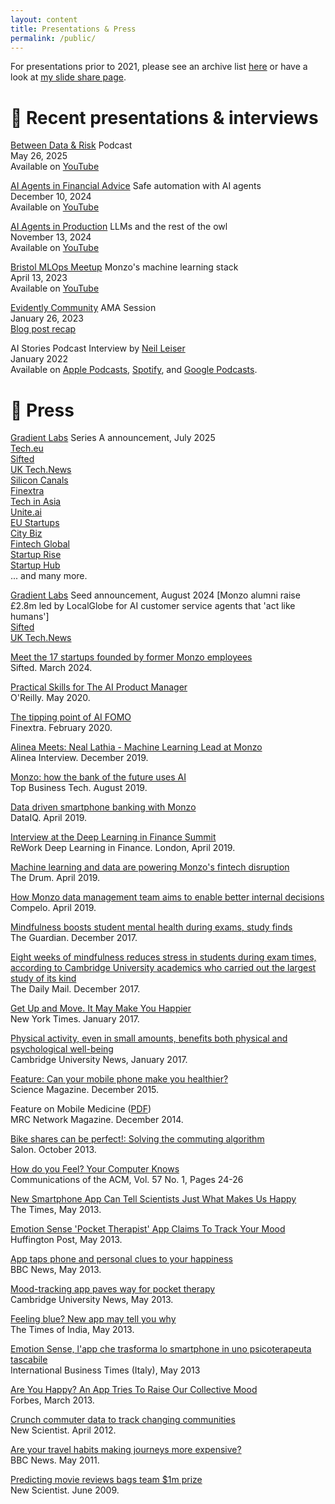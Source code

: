 ```yaml
---
layout: content
title: Presentations & Press
permalink: /public/
---
```


For presentations prior to 2021, please see an archive list [here](../archive/public) or have a look at [my slide share page](http://www.slideshare.net/neal.lathia).

# 📣 Recent presentations & interviews

[Between Data & Risk](https://www.bdr.show/) Podcast
<br />May 26, 2025
<br />Available on [YouTube](https://www.youtube.com/watch?v=xMJ06jC51VY)

[AI Agents in Financial Advice](https://www.eventbrite.com/e/ai-agents-in-financial-advice-tickets-1056936829509?aff=oddtdtcreator) Safe automation with AI agents
<br />December 10, 2024
<br />Available on [YouTube](https://www.youtube.com/watch?v=nLP358r2Ryc)

[AI Agents in Production](https://mlops.community/meetups/) LLMs and the rest of the owl
<br />November 13, 2024
<br />Available on [YouTube](https://home.mlops.community/home/videos/llms-and-the-rest-of-the-owl-neal-lathia-agents-in-production)

[Bristol MLOps Meetup](https://mlops.community/meetups/) Monzo's machine learning stack
<br />April 13, 2023
<br />Available on [YouTube](https://www.youtube.com/watch?v=nCxdmBz9DkU)

[Evidently Community](https://www.evidentlyai.com/community) AMA Session
<br />January 26, 2023
<br />[Blog post recap](https://www.evidentlyai.com/blog/ama-neal-lathia)

AI Stories Podcast Interview by [Neil Leiser](https://twitter.com/LeiserNeil)
<br />January 2022
<br />Available on [Apple Podcasts](https://podcasts.apple.com/gb/podcast/neal-lathia-associate-director-of-machine-learning/id1588432358?i=1000547574631), [Spotify](https://open.spotify.com/episode/5Caj92Njm8TU6XkrMlIYBQ?si=MptFkEwcRLmO1bEO_VV5dQ), and [Google Podcasts](https://podcasts.google.com/feed/aHR0cHM6Ly9mZWVkcy5idXp6c3Byb3V0LmNvbS8xODYxOTA3LnJzcw/episode/QnV6enNwcm91dC05Nzc2Nzk5?sa=X&ved=0CAUQkfYCahcKEwiQu7SUrsP1AhUAAAAAHQAAAAAQAQ).


# 📰 Press

[Gradient Labs](https://gradient-labs.ai/) Series A announcement, July 2025
<br />[Tech.eu](https://tech.eu/2025/07/08/ex-monzo-founders-raise-13m-for-gradient-labs-to-rebuild-customer-support-in-regulated-markets/)
<br />[Sifted](https://sifted.eu/articles/monzo-alumni-ai-agents)
<br />[UK Tech.News](https://www.uktech.news/fintech/ai-startup-from-ex-monzo-staff-secures-9-5m-round-20250708)
<br />[Silicon Canals](https://siliconcanals.com/uks-gradient-labs-raises-11-08m/)
<br />[Finextra](https://www.finextra.com/newsarticle/46260/former-monzo-alumni-raise-13-million-for-ai-chatbot-startup)
<br />[Tech in Asia](https://www.techinasia.com/news/uk-fintech-firm-gradient-labs-nets-13m-series)
<br />[Unite.ai](https://www.unite.ai/gradient-labs-raises-13m-to-bring-safe-ai-automation-to-regulated-industries/)
<br />[EU Startups](https://www.eu-startups.com/2025/07/london-based-gradient-labs-raises-over-e11-million-for-its-ai-customer-service-agent/)
<br />[City Biz](https://www.citybiz.co/article/715314/gradient-labs-raises-13m-series-a-led-by-redpoint-ventures/)
<br />[Fintech Global](https://fintech.global/2025/07/08/fintech-gradient-labs-raises-13m-to-expand-ai-platform/)
<br />[Startup Rise](https://startuprise.co.uk/uks-gradient-labs-secures-e11-08m-to-transform-ai-customer-support-in-regulated-industries/)
<br />[Startup Hub](https://www.startuphub.ai/ai-news/funding-round/2025/londons-gradient-labs-raises-e11m-for-ai-customer-service/)
<br />... and many more.

[Gradient Labs](https://gradient-labs.ai/) Seed announcement, August 2024
[Monzo alumni raise £2.8m led by LocalGlobe for AI customer service agents that 'act like humans']
<br />[Sifted](https://sifted.eu/articles/monzo-alumni-raise-ai-news)
<br />[UK Tech.News](https://www.uktech.news/ai/ex-monzo-gradient-labs-seed-20240821)

[Meet the 17 startups founded by former Monzo employees](https://sifted.eu/articles/monzo-startup-fintech-founders)
<br />Sifted. March 2024.

[Practical Skills for The AI Product Manager](https://www.oreilly.com/radar/practical-skills-for-the-ai-product-manager/)
<br />O'Reilly. May 2020.

[The tipping point of AI FOMO](https://www.finextra.com/the-long-read/17/the-tipping-point-of-ai-fomo)
<br />Finextra. February 2020.

[Alinea Meets: Neal Lathia - Machine Learning Lead at Monzo](https://www.linkedin.com/pulse/alinea-meets-neal-lathia-machine-learning-lead-monzo-harry-butcher)
<br />Alinea Interview. December 2019.

[Monzo: how the bank of the future uses AI](https://tbtech.co/monzo-how-the-bank-of-the-future-uses-ai/)
<br />Top Business Tech. August 2019.

[Data driven smartphone banking with Monzo](https://www.dataiq.co.uk/articles/data-driven-smartphone-banking-with-monzo)
<br />DataIQ. April 2019.

[Interview at the Deep Learning in Finance Summit](https://www.youtube.com/watch?v=xFjZu5Envdg)
<br />ReWork Deep Learning in Finance. London, April 2019.

[Machine learning and data are powering Monzo's fintech disruption](https://www.thedrum.com/news/2019/04/11/machine-learning-and-data-are-powering-monzos-fintech-disruption)
<br />The Drum. April 2019.

[How Monzo data management team aims to enable better internal decisions](https://www.compelo.com/banking/analysis/monzo-data-management/)
<br />Compelo. April 2019.

[Mindfulness boosts student mental health during exams, study finds](https://www.theguardian.com/lifeandstyle/2017/dec/18/mindfulness-boosts-student-mental-health-during-exams-cambridge-university-study-finds)
<br />The Guardian. December 2017.

[Eight weeks of mindfulness reduces stress in students during exam times, according to Cambridge University academics who carried out the largest study of its kind](https://www.dailymail.co.uk/health/article-5193703/Mindfulness-reduces-stress-students-exam-times.html)
<br />The Daily Mail. December 2017.

[Get Up and Move. It May Make You Happier](https://www.nytimes.com/2017/01/25/well/move/get-up-and-move-it-may-make-you-happier.html)
<br />New York Times. January 2017.

[Physical activity, even in small amounts, benefits both physical and psychological well-being](http://www.cam.ac.uk/research/news/physical-activity-even-in-small-amounts-benefits-both-physical-and-psychological-well-being)
<br />Cambridge University News, January 2017.

[Feature: Can your mobile phone make you healthier?](http://www.sciencemag.org/news/2015/12/feature-can-your-mobile-phone-make-you-healthier)
<br />Science Magazine. December 2015. 

Feature on Mobile Medicine ([PDF](http://mrc.io/networkwinter1415))
<br />MRC Network Magazine. December 2014.

[Bike shares can be perfect!: Solving the commuting algorithm](https://www.salon.com/2013/10/24/bike_shares_can_be_perfect_solving_the_commuting_algorithm/)
<br />Salon. October 2013.

[How do you Feel? Your Computer Knows](http://cacm.acm.org/news/170851-how-do-you-feel-your-computer-knows/fulltext)
<br />Communications of the ACM, Vol. 57 No. 1, Pages 24-26

[New Smartphone App Can Tell Scientists Just What Makes Us Happy](http://www.thetimes.co.uk/tto/technology/article3759499.ece)
<br />The Times, May 2013.

[Emotion Sense 'Pocket Therapist' App Claims To Track Your Mood](http://www.huffingtonpost.co.uk/2013/05/08/emotion-sense-app_n_3235025.html)
<br />Huffington Post, May 2013.

[App taps phone and personal clues to your happiness](http://www.bbc.co.uk/news/technology-22438588)
<br />BBC News, May 2013.

[Mood-tracking app paves way for pocket therapy](http://www.cam.ac.uk/research/news/mood-tracking-app-paves-way-for-pocket-therapy)
<br />Cambridge University News, May 2013.

[Feeling blue? New app may tell you why](http://timesofindia.indiatimes.com/tech/personal-tech/computing/Feeling-blue-New-app-may-tell-you-why/articleshow/19950940.cms)
<br />The Times of India, May 2013.

[Emotion Sense, l'app che trasforma lo smartphone in uno psicoterapeuta tascabile](http://it.ibtimes.com/articles/48124/20130508/emotion-sense-smartphone-android-cambridge.htm)
<br />International Business Times (Italy), May 2013

[Are You Happy? An App Tries To Raise Our Collective Mood](http://www.forbes.com/sites/davidferris/2013/03/20/are-you-happy-an-app-tries-to-raise-our-collective-mood/)
<br />Forbes, March 2013.

[Crunch commuter data to track changing communities](https://www.newscientist.com/article/mg21428605-400-crunch-commuter-data-to-track-changing-communities/?ignored=irrelevant)
<br />New Scientist. April 2012.

[Are your travel habits making journeys more expensive?](http://www.bbc.co.uk/news/uk-england-london-13389363)
<br />BBC News. May 2011.

[Predicting movie reviews bags team $1m prize](https://www.newscientist.com/article/dn17393-predicting-movie-reviews-bags-team-1m-prize/)
<br />New Scientist. June 2009.
